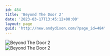 ```yaml
---
id: 484
title: 'Beyond The Door 2'
date: '2023-03-17T13:45:12+00:00'
layout: page
guid: 'http://new.andydixon.com/?page_id=484'
---
```


![Beyond The Door 2](https://i0.wp.com/assets.g8x2.ldn.idrivee2-23.com/posters/Beyond%20The%20Door%202%2001.jpg?w=1200&ssl=1 "Beyond The Door 2")  
![Beyond The Door 2](https://i0.wp.com/assets.g8x2.ldn.idrivee2-23.com/posters/Beyond%20The%20Door%202%2002.jpg?w=1200&ssl=1 "Beyond The Door 2")